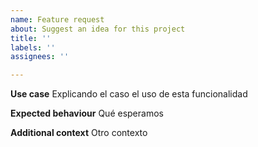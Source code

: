 ```yaml
---
name: Feature request
about: Suggest an idea for this project
title: ''
labels: ''
assignees: ''

---
```


**Use case**
Explicando el caso el uso de esta funcionalidad

**Expected behaviour**
Qué esperamos

**Additional context**
Otro contexto
